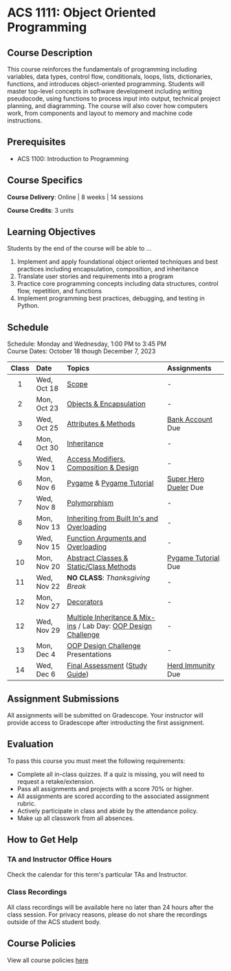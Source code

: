 # ACS 1111: Object Oriented Programming

## Course Description

This course reinforces the fundamentals of programming including variables, data types, control flow, conditionals, loops, lists, dictionaries, functions, and introduces object-oriented programming. Students will master top-level concepts in software development including writing pseudocode, using functions to process input into output, technical project planning, and diagramming. The course will also cover how computers work, from components and layout to memory and machine code instructions.

## Prerequisites

- ACS 1100: Introduction to Programming

## Course Specifics

**Course Delivery**: Online | 8 weeks | 14 sessions

**Course Credits**: 3 units 

## Learning Objectives

Students by the end of the course will be able to ...

1. Implement and apply foundational object oriented techniques and best practices including encapsulation, composition, and inheritance
1. Translate user stories and requirements into a program
1. Practice core programming concepts including data structures, control flow, repetition, and functions
1. Implement programming best practices, debugging, and testing in Python.

## Schedule

Schedule: Monday and Wednesday, 1:00 PM to 3:45 PM <br>
Course Dates: October 18 though December 7, 2023

| Class | Date | Topics | Assignments |
|:-----:|:-----|:-------|:------------|
|  1 | Wed, Oct 18 | [Scope] | - |
|  2 | Mon, Oct 23 | [Objects & Encapsulation] | - |
|  3 | Wed, Oct 25 | [Attributes & Methods] | [Bank Account] Due |
|  4 | Mon, Oct 30 | [Inheritance] | - |  
|  5 | Wed, Nov 1 | [Access Modifiers, Composition & Design] | - |
|  6 | Mon, Nov 6 | [Pygame] & [Pygame Tutorial] | [Super Hero Dueler] Due |
|  7 | Wed, Nov 8 | [Polymorphism] | - |
| 8 | Mon, Nov 13 | [Inheriting from Built In's and Overloading] | - |
| 9 | Wed, Nov 15 | [Function Arguments and Overloading] | - |
| 10 | Mon, Nov 20 | [Abstract Classes & Static/Class Methods] | [Pygame Tutorial] Due |
| 11 | Wed, Nov 22 | **NO CLASS**: _Thanksgiving Break_ | - |
| 12 | Mon, Nov 27 | [Decorators] | - |
| 12 | Wed, Nov 29 | [Multiple Inheritance & Mix-ins] / Lab Day: [OOP Design Challenge](Lessons/oop_design_challenge.md) | - |
| 13 | Mon, Dec  4 | [OOP Design Challenge](Lessons/oop_design_challenge.md) Presentations | - |
| 14 | Wed, Dec  6 | [Final Assessment](Projects/oop-challenge.md) ([Study Guide](study-guide.md)) | [Herd Immunity] Due |

[Scope]: Lessons/scope.md
[Objects & Encapsulation]: Lessons/objects_encapsulation.md
[Attributes & Methods]: Lessons/attributes_methods.md
[Access Modifiers, Composition & Design]: Lessons/access_modifiers_composition_design.md
[Inheritance]: Lessons/inheritance_overriding.md
[Pygame]: Lessons/pygame.md
[Polymorphism]: Lessons/polymorphism.md
[Inheriting from Built In's and Overloading]: Lessons/inheriting_builtin_overloading.md
[Function Arguments and Overloading]: Lessons/function_arguments.md
[Decorators]: Lessons/decorators.md
[Abstract Classes & Static/Class Methods]: Lessons/abstract_classes_static_methods.md
[Multiple Inheritance & Mix-ins]: Lessons/multi_inheritance_mixins.md
[How Computers Work]: Lessons/how_computers_work.md

[Superhero Team Dueler]: https://www.gradescope.com/courses/196280/assignments/777380
[OOP Design Challenge]: https://www.gradescope.com/courses/196280/assignments/777381


[Bank Account]: Lessons/bank_account.md
[Super Hero Dueler]: https://github.com/Tech-at-DU/Superhero-Team-Dueler
[Pygame Tutorial]: https://github.com/Tech-at-DU/Pygame-Tutorial
[Herd Immunity]: https://github.com/Tech-at-DU/Herd-Immunity-Simulation 

 
## Assignment Submissions

All assignments will be submitted on Gradescope. Your instructor will provide access to Gradescope after introducting the first assignment.

## Evaluation

To pass this course you must meet the following requirements:

- Complete all in-class quizzes. If a quiz is missing, you will need to request a retake/extension.
- Pass all assignments and projects with a score 70% or higher.
- All assignments are scored according to the associated assignment rubric.
- Actively participate in class and abide by the attendance policy.
- Make up all classwork from all absences.

## How to Get Help

### TA and Instructor Office Hours

Check the calendar for this term's particular TAs and Instructor.

### Class Recordings

All class recordings will be available here no later than 24 hours after the class session. For privacy reasons, please do not share the recordings outside of the ACS student body.

## Course Policies

View all course policies [here](https://docs.google.com/document/d/132gwMpRoy7NdRmH8_pV_ZbOvd54rwHq_ZBhzD6eOe1o/edit)
